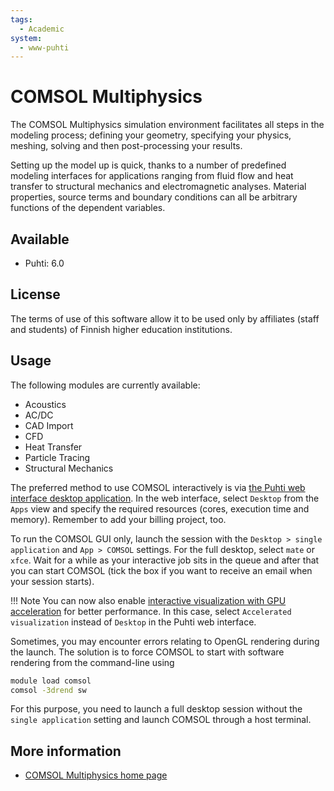 ```yaml
---
tags:
  - Academic
system:
  - www-puhti
---
```


# COMSOL Multiphysics

The COMSOL Multiphysics simulation environment facilitates
all steps in the modeling process; defining your geometry, specifying
your physics, meshing, solving and then post-processing your results.

Setting up the model up is quick, thanks to a number of predefined modeling
interfaces for applications ranging from fluid flow and heat transfer to
structural mechanics and electromagnetic analyses. Material properties,
source terms and boundary conditions can all be arbitrary functions of
the dependent variables.

## Available
 
- Puhti: 6.0

## License
The terms of use of this software allow it to be used only by affiliates (staff
and students) of Finnish higher education institutions.

## Usage

The following modules are currently available:

-   Acoustics
-   AC/DC
-   CAD Import
-   CFD
-   Heat Transfer
-   Particle Tracing
-   Structural Mechanics

The preferred method to use COMSOL interactively is via [the Puhti web interface
desktop application](../computing/webinterface/desktop.md). In the web interface,
select `Desktop` from the `Apps` view and specify the required resources (cores,
execution time and memory). Remember to add your billing project, too.

To run the COMSOL GUI only, launch the session with the `Desktop > single application`
and `App > COMSOL` settings. For the full desktop, select `mate` or `xfce`. Wait
for a while as your interactive job sits in the queue and after that you can start
COMSOL (tick the box if you want to receive an email when your session starts).

!!! Note
    You can now also enable [interactive visualization with GPU
    acceleration](../computing/webinterface/accelerated-visualization.md) for better
    performance. In this case, select `Accelerated visualization` instead of `Desktop`
    in the Puhti web interface.

Sometimes, you may encounter errors relating to OpenGL rendering during
the launch. The solution is to force COMSOL to start with software
rendering from the command-line using

```bash
module load comsol
comsol -3drend sw
```

For this purpose, you need to launch a full desktop session without the `single
application` setting and launch COMSOL through a host terminal.

## More information

- [COMSOL Multiphysics home page](https://www.comsol.com)
